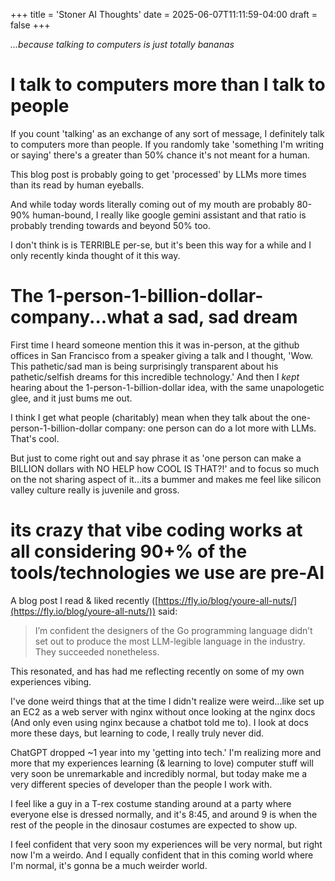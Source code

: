+++
title = 'Stoner AI Thoughts'
date = 2025-06-07T11:11:59-04:00
draft = false
+++


*...because talking to computers is just totally bananas*


# I talk to computers more than I talk to people  
  
If you count 'talking' as an exchange of any sort of message, I definitely talk to computers more than people. If you randomly take 'something I'm writing or saying' there's a greater than 50% chance it's not meant for a human. 

This blog post is probably going to get 'processed' by LLMs more times than its read by human eyeballs. 

And while today words literally coming out of my mouth are probably 80-90% human-bound, I really like google gemini assistant and that ratio is probably trending towards and beyond 50% too.   

I don't think is is TERRIBLE per-se, but it's been this way for a while and I only recently kinda thought of it this way. 

# The 1-person-1-billion-dollar-company...what a sad, sad dream

First time I heard someone mention this it was in-person, at the github offices in San Francisco from a speaker giving a talk and I thought, 'Wow.  This pathetic/sad man is being surprisingly transparent about his pathetic/selfish dreams for this incredible technology.' And then I *kept* hearing about the 1-person-1-billion-dollar idea, with the same unapologetic glee, and it just bums me out. 

I think I get what people (charitably) mean when they talk about the one-person-1-billion-dollar company: one person can do a lot more with LLMs. That's cool. 

But just to come right out and say phrase it as 'one person can make a BILLION dollars with NO HELP how COOL IS THAT?!'  and to focus so much on the not sharing aspect of it...its a bummer and makes me feel like silicon valley culture really is juvenile and gross. 

# its crazy that vibe coding works at all considering 90+% of the tools/technologies we use are pre-AI
  
  
A blog post I read & liked recently ([https://fly.io/blog/youre-all-nuts/](https://fly.io/blog/youre-all-nuts/)) said:  
  
  
>I’m confident the designers of the Go programming language didn’t set out to produce the most LLM-legible language in the industry. They succeeded nonetheless.  
  
  
This resonated, and has had me reflecting recently on some of my own experiences vibing.  
  
I've done weird things that at the time I didn't realize were weird...like set up an EC2 as a web server with nginx without once looking at the nginx docs (And only even using nginx because a chatbot told me to). I look at docs more these days, but learning to code, I really truly never did. 
  
ChatGPT dropped ~1 year into my 'getting into tech.' I'm realizing more and more that my experiences learning (& learning to love) computer stuff will very soon be unremarkable and incredibly normal, but today make me a very different species of developer than the people I work with.  
  
I feel like a guy in a T-rex costume standing around at a party where everyone else is dressed normally, and it's 8:45, and around 9 is when the rest of the people in the dinosaur costumes are expected to show up.

I feel confident that very soon my experiences will be very normal, but right now I'm a weirdo. And I equally confident that in this coming world where I'm normal, it's gonna be a much weirder world. 
